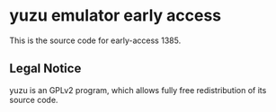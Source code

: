 yuzu emulator early access
=============

This is the source code for early-access 1385.

## Legal Notice

yuzu is an GPLv2 program, which allows fully free redistribution of its source code.